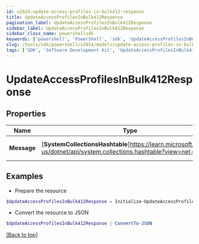 ```yaml
---
id: v2024-update-access-profiles-in-bulk412-response
title: UpdateAccessProfilesInBulk412Response
pagination_label: UpdateAccessProfilesInBulk412Response
sidebar_label: UpdateAccessProfilesInBulk412Response
sidebar_class_name: powershellsdk
keywords: ['powershell', 'PowerShell', 'sdk', 'UpdateAccessProfilesInBulk412Response', 'V2024UpdateAccessProfilesInBulk412Response'] 
slug: /tools/sdk/powershell/v2024/models/update-access-profiles-in-bulk412-response
tags: ['SDK', 'Software Development Kit', 'UpdateAccessProfilesInBulk412Response', 'V2024UpdateAccessProfilesInBulk412Response']
---
```



# UpdateAccessProfilesInBulk412Response

## Properties

Name | Type | Description | Notes
------------ | ------------- | ------------- | -------------
**Message** | [**SystemCollectionsHashtable**]https://learn.microsoft.com/en-us/dotnet/api/system.collections.hashtable?view=net-9.0 | A message describing the error | [optional] 

## Examples

- Prepare the resource
```powershell
$UpdateAccessProfilesInBulk412Response = Initialize-UpdateAccessProfilesInBulk412Response  -Message  API/Feature not enabled for your organization.
```

- Convert the resource to JSON
```powershell
$UpdateAccessProfilesInBulk412Response | ConvertTo-JSON
```


[[Back to top]](#) 

